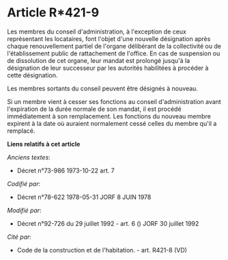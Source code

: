 # Article R*421-9

Les membres du conseil d'administration, à l'exception de ceux représentant les locataires, font l'objet d'une nouvelle
désignation après chaque renouvellement partiel de l'organe délibérant de la collectivité ou de l'établissement public de
rattachement de l'office. En cas de suspension ou de dissolution de cet organe, leur mandat est prolongé jusqu'à la
désignation de leur successeur par les autorités habilitées à procéder à cette désignation.

Les membres sortants du conseil peuvent être désignés à nouveau.

Si un membre vient à cesser ses fonctions au conseil d'administration avant l'expiration de la durée normale de son mandat,
il est procédé immédiatement à son remplacement. Les fonctions du nouveau membre expirent à la date où auraient normalement
cessé celles du membre qu'il a remplacé.

**Liens relatifs à cet article**

_Anciens textes_:

  - Décret n°73-986 1973-10-22 art. 7

_Codifié par_:

  - Décret n°78-622 1978-05-31 JORF 8 JUIN 1978

_Modifié par_:

  - Décret n°92-726 du 29 juillet 1992 - art. 6 () JORF 30 juillet 1992

_Cité par_:

  - Code de la construction et de l'habitation. - art. R421-8 (VD)
